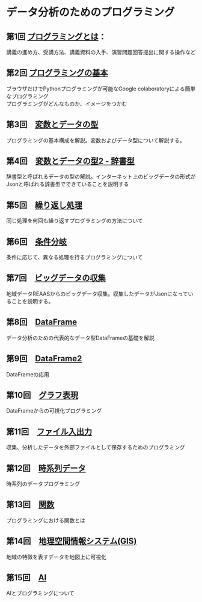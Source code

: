 # データ分析のためのプログラミング

## 第1回 [プログラミングとは](./pytnon1/講義演習サンプル.md)：

講義の進め方、受講方法、講義資料の入手、演習問題回答提出に関する操作など

## 第2回 [プログラミングの基本](https://github.com/ueharaLab/python2_basics)

ブラウザだけでPythonプログラミングが可能なGoogle colaboratoryによる簡単なプログラミング  
プログラミングがどんなものか、イメージをつかむ

## 第3回　[変数とデータの型](https://github.com/ueharaLab/python3_variables)

プログラミングの基本構成を解説。変数およびデータ型について解説する。

## 第4回　[変数とデータの型2 - 辞書型](https://github.com/ueharaLab/python4_dict)

辞書型と呼ばれるデータの型の解説。インターネット上のビッグデータの形式がJsonと呼ばれる辞書型でできていることを説明する

## 第5回　[繰り返し処理](https://github.com/ueharaLab/python5_repeat)

同じ処理を何回も繰り返すプログラミングの方法について

## 第6回　[条件分岐](https://github.com/ueharaLab/python6_ifelse)

条件に応じて、異なる処理を行るプログラミングについて

## 第7回　[ビッグデータの収集](https://github.com/ueharaLab/python7_begdata_Resas)

地域データREAASからのビッグデータ収集。収集したデータがJsonになっていることを説明する。

## 第8回　[DataFrame](https://github.com/ueharaLab/python8_dataframe)

データ分析のための代表的なデータ型DataFrameの基礎を解説

## 第9回　[DataFrame2](https://github.com/ueharaLab/python9_dataframe2)

DataFrameの応用

## 第10回　[グラフ表現](https://github.com/ueharaLab/python10_visualization)

DataFrameからの可視化プログラミング

## 第11回　[ファイル入出力](https://github.com/ueharaLab/python11_files)

収集、分析したデータを外部ファイルとして保存するためのプログラミング

## 第12回　[時系列データ](https://github.com/ueharaLab/python12_timeseries)

時系列のデータプログラミング

## 第13回　[関数](https://github.com/ueharaLab/python13_function)

プログラミングにおける関数とは

## 第14回　[地理空間情報システム(GIS)](https://github.com/ueharaLab/python14_GIS)

地域の特徴を表すデータを地図上に可視化　　

## 第15回　[AI](https://github.com/ueharaLab/python15_AI)

AIとプログラミングについて
